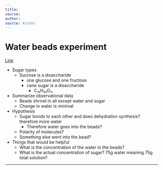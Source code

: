 ```yaml
---
title:  
course: 
author: 
source: #index
---
```


# Water beads experiment
[ Link](https://docs.google.com/presentation/d/1YWt7acmZWPU3U4ZgJEKJtsHT3Pke3RUBJiUB0qJxZ44/edit?pli=1#slide=id.g981892b000_0_5)
- Sugar types
	- Sucrose is a disaccharide
		- one glucose and one fructose
		- cane sugar is a disaccharide
			- C₁₂H₂₂O₁₁
- Summarize observational data
	- Beads shrivel in all except water and sugar
	- Change in water is minimal
- Hypothesis
	- Sugar bonds to each other and does dehydration synthesis? therefore more water
		- Therefore water goes into the beads?
	- Polarity of molecules?
	- Something else went into the bead?
- Things that would be helpful
	- What is the concentration of the water in the beads?
	- What is the actual concentration of sugar? 75g water meaning 75g total solution?

---
